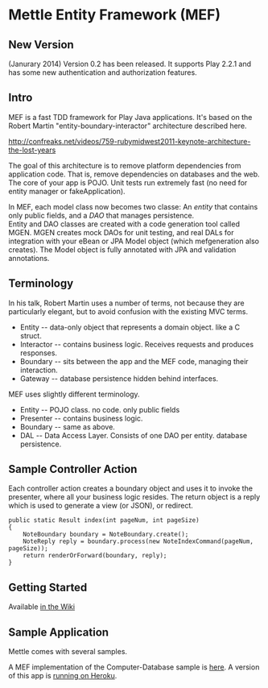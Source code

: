 Mettle Entity Framework (MEF)
===========================

New Version 
----------
(Janurary 2014) Version 0.2 has been released.  It supports Play 2.2.1 and has some new authentication and authorization features.

Intro
----------

MEF is a fast TDD framework for Play Java applications.  It's based on the Robert Martin "entity-boundary-interactor" architecture described here.  

http://confreaks.net/videos/759-rubymidwest2011-keynote-architecture-the-lost-years

The goal of this architecture is to remove platform dependencies from application code.  That is, remove dependencies on databases and the web.
The core of your app is POJO.  Unit tests run extremely fast (no need for entity manager or fakeApplication).

In MEF, each model class now becomes two classe: An *entity* that contains only public fields, and a *DAO* that manages persistence.  
Entity and DAO classes are created with a code generation tool called MGEN.  MGEN creates mock DAOs for unit testing, and real DALs for integration with your 
eBean or JPA Model object (which mefgeneration also creates).  The Model object is fully annotated with JPA and validation annotations.

Terminology
-------------
In his talk, Robert Martin uses a number of terms, not because they are particularly elegant, but to avoid confusion with the 
existing MVC terms.

 * Entity -- data-only object that represents a domain object. like a C struct.
 * Interactor -- contains business logic.  Receives requests and produces responses.
 * Boundary -- sits between the app and the MEF code, managing their interaction.
 * Gateway -- database persistence hidden behind interfaces.
 
MEF uses slightly different terminology.

 * Entity -- POJO class. no code. only public fields
 * Presenter -- contains business logic. 
 * Boundary -- same as above.
 * DAL -- Data Access Layer. Consists of one DAO per entity. database persistence.
 
Sample Controller Action
------------------

Each controller action creates a boundary object and uses it to invoke the presenter, where all your business logic resides.  The return object is a reply
which is used to generate a view (or JSON), or redirect.

	public static Result index(int pageNum, int pageSize) 
    {
		NoteBoundary boundary = NoteBoundary.create();
		NoteReply reply = boundary.process(new NoteIndexCommand(pageNum, pageSize));
		return renderOrForward(boundary, reply);
	}

 
Getting Started
----------------
Available [in the Wiki](https://github.com/ianrae/mettle-framework/wiki)
 
Sample Application
-------------------
Mettle comes with several samples.  

A MEF implementation of the Computer-Database sample is [here](https://github.com/ianrae/mcomputer). A version of this app
 is [running on Heroku](http://stark-shelf-1549.herokuapp.com).
 

